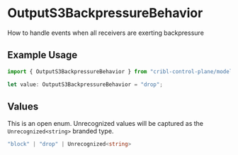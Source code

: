 # OutputS3BackpressureBehavior

How to handle events when all receivers are exerting backpressure

## Example Usage

```typescript
import { OutputS3BackpressureBehavior } from "cribl-control-plane/models";

let value: OutputS3BackpressureBehavior = "drop";
```

## Values

This is an open enum. Unrecognized values will be captured as the `Unrecognized<string>` branded type.

```typescript
"block" | "drop" | Unrecognized<string>
```